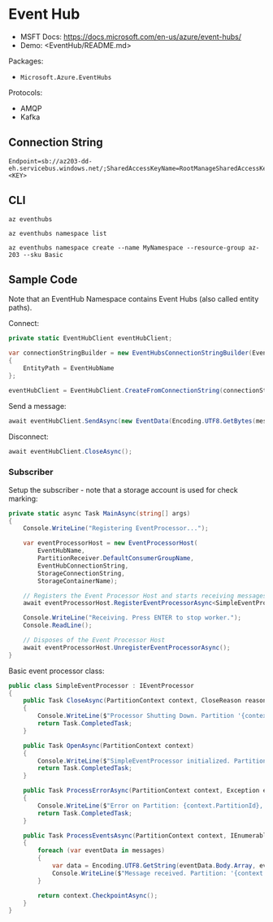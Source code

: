 # Event Hub

* MSFT Docs: https://docs.microsoft.com/en-us/azure/event-hubs/
* Demo: <EventHub/README.md>

Packages:

- `Microsoft.Azure.EventHubs`

Protocols:

- AMQP
- Kafka

## Connection String

    Endpoint=sb://az203-dd-eh.servicebus.windows.net/;SharedAccessKeyName=RootManageSharedAccessKey;SharedAccessKey=<KEY>

## CLI

    az eventhubs

    az eventhubs namespace list

    az eventhubs namespace create --name MyNamespace --resource-group az-203 --sku Basic

## Sample Code

Note that an EventHub Namespace contains Event Hubs (also called entity paths).

Connect:

```C#
private static EventHubClient eventHubClient;

var connectionStringBuilder = new EventHubsConnectionStringBuilder(EventHubConnectionString)
{
    EntityPath = EventHubName
};

eventHubClient = EventHubClient.CreateFromConnectionString(connectionStringBuilder.ToString());
```

Send a message:

```C#
await eventHubClient.SendAsync(new EventData(Encoding.UTF8.GetBytes(message)));
```

Disconnect:

```C#
await eventHubClient.CloseAsync();
```

### Subscriber

Setup the subscriber - note that a storage account is used for check marking:

```C#
private static async Task MainAsync(string[] args)
{
    Console.WriteLine("Registering EventProcessor...");

    var eventProcessorHost = new EventProcessorHost(
        EventHubName,
        PartitionReceiver.DefaultConsumerGroupName,
        EventHubConnectionString,
        StorageConnectionString,
        StorageContainerName);

    // Registers the Event Processor Host and starts receiving messages
    await eventProcessorHost.RegisterEventProcessorAsync<SimpleEventProcessor>();

    Console.WriteLine("Receiving. Press ENTER to stop worker.");
    Console.ReadLine();

    // Disposes of the Event Processor Host
    await eventProcessorHost.UnregisterEventProcessorAsync();
}
```

Basic event processor class:

```C#
public class SimpleEventProcessor : IEventProcessor
{
    public Task CloseAsync(PartitionContext context, CloseReason reason)
    {
        Console.WriteLine($"Processor Shutting Down. Partition '{context.PartitionId}', Reason: '{reason}'.");
        return Task.CompletedTask;
    }

    public Task OpenAsync(PartitionContext context)
    {
        Console.WriteLine($"SimpleEventProcessor initialized. Partition: '{context.PartitionId}'");
        return Task.CompletedTask;
    }

    public Task ProcessErrorAsync(PartitionContext context, Exception error)
    {
        Console.WriteLine($"Error on Partition: {context.PartitionId}, Error: {error.Message}");
        return Task.CompletedTask;
    }

    public Task ProcessEventsAsync(PartitionContext context, IEnumerable<EventData> messages)
    {
        foreach (var eventData in messages)
        {
            var data = Encoding.UTF8.GetString(eventData.Body.Array, eventData.Body.Offset, eventData.Body.Count);
            Console.WriteLine($"Message received. Partition: '{context.PartitionId}', Data: '{data}'");
        }

        return context.CheckpointAsync();
    }
}
```
